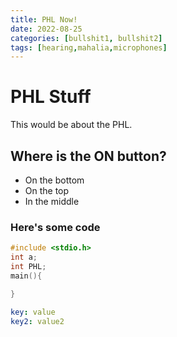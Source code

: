 ```yaml
---
title: PHL Now!
date: 2022-08-25
categories: [bullshit1, bullshit2]
tags: [hearing,mahalia,microphones]
---
```


# PHL Stuff

This would be about the PHL.

## Where is the ON button?

* On the bottom
* On the top
* In the middle

### Here's some code

```c++
#include <stdio.h>
int a;
int PHL;
main(){

}
```

```yaml
key: value
key2: value2
```




